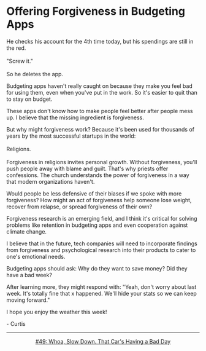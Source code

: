 # Offering Forgiveness in Budgeting Apps

He checks his account for the 4th time today, but his spendings are still in the red.
<br><br>
"Screw it."
<br><br>
So he deletes the app.

Budgeting apps haven't really caught on because they make you feel bad for using them, even when you've put in the work. So it's easier to quit than to stay on budget.

These apps don't know how to make people feel better after people mess up. I believe that the missing ingredient is forgiveness.

But why might forgiveness work? Because it's been used for thousands of years by the most successful startups in the world:
<br> <br>
Religions.
<br> <br>
Forgiveness in religions invites personal growth. Without forgiveness, you'll push people away with blame and guilt. That's why priests offer confessions. The church understands the power of forgiveness in a way that modern organizations haven't.

Would people be less defensive of their biases if we spoke with more forgiveness? How might an act of forgiveness help someone lose weight, recover from relapse, or spread forgiveness of their own?

Forgiveness research is an emerging field, and I think it's critical for solving problems like retention in budgeting apps and even cooperation against climate change.

I believe that in the future, tech companies will need to incorporate findings from forgiveness and psychological research into their products to cater to one's emotional needs.

Budgeting apps should ask:
Why do they want to save money? Did they have a bad week?

After learning more, they might respond with:
"Yeah, don't worry about last week. It's totally fine that x happened. We'll hide your stats so we can keep moving forward."

I hope you enjoy the weather this week!

\- Curtis

<!--START OF FOOTER-->
<hr style="margin-top:9px;height:1px;border: 0;background-image: linear-gradient(to right, rgba(0, 0, 0, 0.0), rgba(0, 0, 0, 0.5),rgba(0, 0, 0, 0.0));">
<!--START OF ISSUE NAVIGATION LINKS-->
<p align="center"><a href='049_whoa_slow_down_that_cars_having_a_bad_day.md'>#49: Whoa, Slow Down. That Car's Having a Bad Day</a></p>
<!--START OF ISSUE NAVIGATION LINKS-->
<!--END OF FOOTER-->
